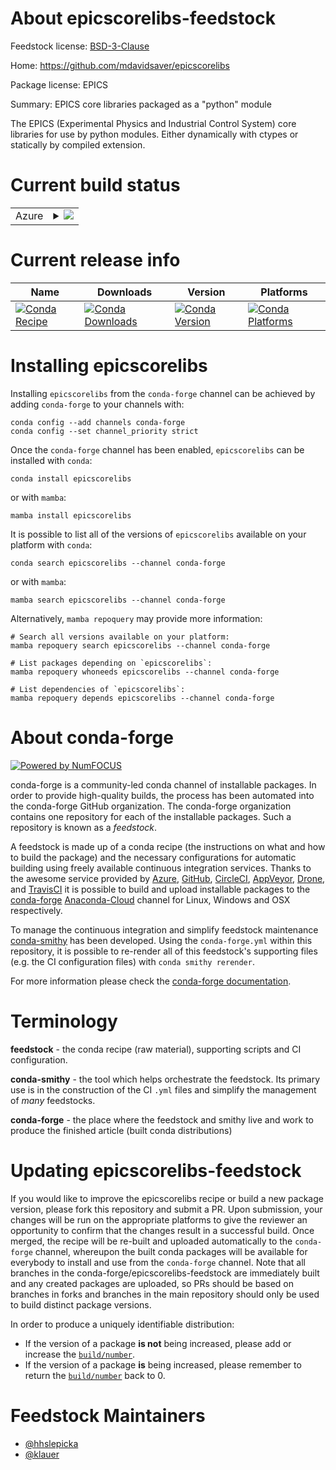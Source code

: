 About epicscorelibs-feedstock
=============================

Feedstock license: [BSD-3-Clause](https://github.com/conda-forge/epicscorelibs-feedstock/blob/main/LICENSE.txt)

Home: https://github.com/mdavidsaver/epicscorelibs

Package license: EPICS

Summary: EPICS core libraries packaged as a "python" module

The EPICS (Experimental Physics and Industrial Control System) core
libraries for use by python modules. Either dynamically with ctypes
or statically by compiled extension.


Current build status
====================


<table>
    
  <tr>
    <td>Azure</td>
    <td>
      <details>
        <summary>
          <a href="https://dev.azure.com/conda-forge/feedstock-builds/_build/latest?definitionId=7526&branchName=main">
            <img src="https://dev.azure.com/conda-forge/feedstock-builds/_apis/build/status/epicscorelibs-feedstock?branchName=main">
          </a>
        </summary>
        <table>
          <thead><tr><th>Variant</th><th>Status</th></tr></thead>
          <tbody><tr>
              <td>linux_64_python3.10.____cpython</td>
              <td>
                <a href="https://dev.azure.com/conda-forge/feedstock-builds/_build/latest?definitionId=7526&branchName=main">
                  <img src="https://dev.azure.com/conda-forge/feedstock-builds/_apis/build/status/epicscorelibs-feedstock?branchName=main&jobName=linux&configuration=linux%20linux_64_python3.10.____cpython" alt="variant">
                </a>
              </td>
            </tr><tr>
              <td>linux_64_python3.11.____cpython</td>
              <td>
                <a href="https://dev.azure.com/conda-forge/feedstock-builds/_build/latest?definitionId=7526&branchName=main">
                  <img src="https://dev.azure.com/conda-forge/feedstock-builds/_apis/build/status/epicscorelibs-feedstock?branchName=main&jobName=linux&configuration=linux%20linux_64_python3.11.____cpython" alt="variant">
                </a>
              </td>
            </tr><tr>
              <td>linux_64_python3.8.____cpython</td>
              <td>
                <a href="https://dev.azure.com/conda-forge/feedstock-builds/_build/latest?definitionId=7526&branchName=main">
                  <img src="https://dev.azure.com/conda-forge/feedstock-builds/_apis/build/status/epicscorelibs-feedstock?branchName=main&jobName=linux&configuration=linux%20linux_64_python3.8.____cpython" alt="variant">
                </a>
              </td>
            </tr><tr>
              <td>linux_64_python3.9.____cpython</td>
              <td>
                <a href="https://dev.azure.com/conda-forge/feedstock-builds/_build/latest?definitionId=7526&branchName=main">
                  <img src="https://dev.azure.com/conda-forge/feedstock-builds/_apis/build/status/epicscorelibs-feedstock?branchName=main&jobName=linux&configuration=linux%20linux_64_python3.9.____cpython" alt="variant">
                </a>
              </td>
            </tr><tr>
              <td>osx_64_python3.10.____cpython</td>
              <td>
                <a href="https://dev.azure.com/conda-forge/feedstock-builds/_build/latest?definitionId=7526&branchName=main">
                  <img src="https://dev.azure.com/conda-forge/feedstock-builds/_apis/build/status/epicscorelibs-feedstock?branchName=main&jobName=osx&configuration=osx%20osx_64_python3.10.____cpython" alt="variant">
                </a>
              </td>
            </tr><tr>
              <td>osx_64_python3.11.____cpython</td>
              <td>
                <a href="https://dev.azure.com/conda-forge/feedstock-builds/_build/latest?definitionId=7526&branchName=main">
                  <img src="https://dev.azure.com/conda-forge/feedstock-builds/_apis/build/status/epicscorelibs-feedstock?branchName=main&jobName=osx&configuration=osx%20osx_64_python3.11.____cpython" alt="variant">
                </a>
              </td>
            </tr><tr>
              <td>osx_64_python3.8.____cpython</td>
              <td>
                <a href="https://dev.azure.com/conda-forge/feedstock-builds/_build/latest?definitionId=7526&branchName=main">
                  <img src="https://dev.azure.com/conda-forge/feedstock-builds/_apis/build/status/epicscorelibs-feedstock?branchName=main&jobName=osx&configuration=osx%20osx_64_python3.8.____cpython" alt="variant">
                </a>
              </td>
            </tr><tr>
              <td>osx_64_python3.9.____cpython</td>
              <td>
                <a href="https://dev.azure.com/conda-forge/feedstock-builds/_build/latest?definitionId=7526&branchName=main">
                  <img src="https://dev.azure.com/conda-forge/feedstock-builds/_apis/build/status/epicscorelibs-feedstock?branchName=main&jobName=osx&configuration=osx%20osx_64_python3.9.____cpython" alt="variant">
                </a>
              </td>
            </tr><tr>
              <td>win_64_python3.10.____cpython</td>
              <td>
                <a href="https://dev.azure.com/conda-forge/feedstock-builds/_build/latest?definitionId=7526&branchName=main">
                  <img src="https://dev.azure.com/conda-forge/feedstock-builds/_apis/build/status/epicscorelibs-feedstock?branchName=main&jobName=win&configuration=win%20win_64_python3.10.____cpython" alt="variant">
                </a>
              </td>
            </tr><tr>
              <td>win_64_python3.11.____cpython</td>
              <td>
                <a href="https://dev.azure.com/conda-forge/feedstock-builds/_build/latest?definitionId=7526&branchName=main">
                  <img src="https://dev.azure.com/conda-forge/feedstock-builds/_apis/build/status/epicscorelibs-feedstock?branchName=main&jobName=win&configuration=win%20win_64_python3.11.____cpython" alt="variant">
                </a>
              </td>
            </tr><tr>
              <td>win_64_python3.8.____cpython</td>
              <td>
                <a href="https://dev.azure.com/conda-forge/feedstock-builds/_build/latest?definitionId=7526&branchName=main">
                  <img src="https://dev.azure.com/conda-forge/feedstock-builds/_apis/build/status/epicscorelibs-feedstock?branchName=main&jobName=win&configuration=win%20win_64_python3.8.____cpython" alt="variant">
                </a>
              </td>
            </tr><tr>
              <td>win_64_python3.9.____cpython</td>
              <td>
                <a href="https://dev.azure.com/conda-forge/feedstock-builds/_build/latest?definitionId=7526&branchName=main">
                  <img src="https://dev.azure.com/conda-forge/feedstock-builds/_apis/build/status/epicscorelibs-feedstock?branchName=main&jobName=win&configuration=win%20win_64_python3.9.____cpython" alt="variant">
                </a>
              </td>
            </tr>
          </tbody>
        </table>
      </details>
    </td>
  </tr>
</table>

Current release info
====================

| Name | Downloads | Version | Platforms |
| --- | --- | --- | --- |
| [![Conda Recipe](https://img.shields.io/badge/recipe-epicscorelibs-green.svg)](https://anaconda.org/conda-forge/epicscorelibs) | [![Conda Downloads](https://img.shields.io/conda/dn/conda-forge/epicscorelibs.svg)](https://anaconda.org/conda-forge/epicscorelibs) | [![Conda Version](https://img.shields.io/conda/vn/conda-forge/epicscorelibs.svg)](https://anaconda.org/conda-forge/epicscorelibs) | [![Conda Platforms](https://img.shields.io/conda/pn/conda-forge/epicscorelibs.svg)](https://anaconda.org/conda-forge/epicscorelibs) |

Installing epicscorelibs
========================

Installing `epicscorelibs` from the `conda-forge` channel can be achieved by adding `conda-forge` to your channels with:

```
conda config --add channels conda-forge
conda config --set channel_priority strict
```

Once the `conda-forge` channel has been enabled, `epicscorelibs` can be installed with `conda`:

```
conda install epicscorelibs
```

or with `mamba`:

```
mamba install epicscorelibs
```

It is possible to list all of the versions of `epicscorelibs` available on your platform with `conda`:

```
conda search epicscorelibs --channel conda-forge
```

or with `mamba`:

```
mamba search epicscorelibs --channel conda-forge
```

Alternatively, `mamba repoquery` may provide more information:

```
# Search all versions available on your platform:
mamba repoquery search epicscorelibs --channel conda-forge

# List packages depending on `epicscorelibs`:
mamba repoquery whoneeds epicscorelibs --channel conda-forge

# List dependencies of `epicscorelibs`:
mamba repoquery depends epicscorelibs --channel conda-forge
```


About conda-forge
=================

[![Powered by
NumFOCUS](https://img.shields.io/badge/powered%20by-NumFOCUS-orange.svg?style=flat&colorA=E1523D&colorB=007D8A)](https://numfocus.org)

conda-forge is a community-led conda channel of installable packages.
In order to provide high-quality builds, the process has been automated into the
conda-forge GitHub organization. The conda-forge organization contains one repository
for each of the installable packages. Such a repository is known as a *feedstock*.

A feedstock is made up of a conda recipe (the instructions on what and how to build
the package) and the necessary configurations for automatic building using freely
available continuous integration services. Thanks to the awesome service provided by
[Azure](https://azure.microsoft.com/en-us/services/devops/), [GitHub](https://github.com/),
[CircleCI](https://circleci.com/), [AppVeyor](https://www.appveyor.com/),
[Drone](https://cloud.drone.io/welcome), and [TravisCI](https://travis-ci.com/)
it is possible to build and upload installable packages to the
[conda-forge](https://anaconda.org/conda-forge) [Anaconda-Cloud](https://anaconda.org/)
channel for Linux, Windows and OSX respectively.

To manage the continuous integration and simplify feedstock maintenance
[conda-smithy](https://github.com/conda-forge/conda-smithy) has been developed.
Using the ``conda-forge.yml`` within this repository, it is possible to re-render all of
this feedstock's supporting files (e.g. the CI configuration files) with ``conda smithy rerender``.

For more information please check the [conda-forge documentation](https://conda-forge.org/docs/).

Terminology
===========

**feedstock** - the conda recipe (raw material), supporting scripts and CI configuration.

**conda-smithy** - the tool which helps orchestrate the feedstock.
                   Its primary use is in the construction of the CI ``.yml`` files
                   and simplify the management of *many* feedstocks.

**conda-forge** - the place where the feedstock and smithy live and work to
                  produce the finished article (built conda distributions)


Updating epicscorelibs-feedstock
================================

If you would like to improve the epicscorelibs recipe or build a new
package version, please fork this repository and submit a PR. Upon submission,
your changes will be run on the appropriate platforms to give the reviewer an
opportunity to confirm that the changes result in a successful build. Once
merged, the recipe will be re-built and uploaded automatically to the
`conda-forge` channel, whereupon the built conda packages will be available for
everybody to install and use from the `conda-forge` channel.
Note that all branches in the conda-forge/epicscorelibs-feedstock are
immediately built and any created packages are uploaded, so PRs should be based
on branches in forks and branches in the main repository should only be used to
build distinct package versions.

In order to produce a uniquely identifiable distribution:
 * If the version of a package **is not** being increased, please add or increase
   the [``build/number``](https://docs.conda.io/projects/conda-build/en/latest/resources/define-metadata.html#build-number-and-string).
 * If the version of a package **is** being increased, please remember to return
   the [``build/number``](https://docs.conda.io/projects/conda-build/en/latest/resources/define-metadata.html#build-number-and-string)
   back to 0.

Feedstock Maintainers
=====================

* [@hhslepicka](https://github.com/hhslepicka/)
* [@klauer](https://github.com/klauer/)

